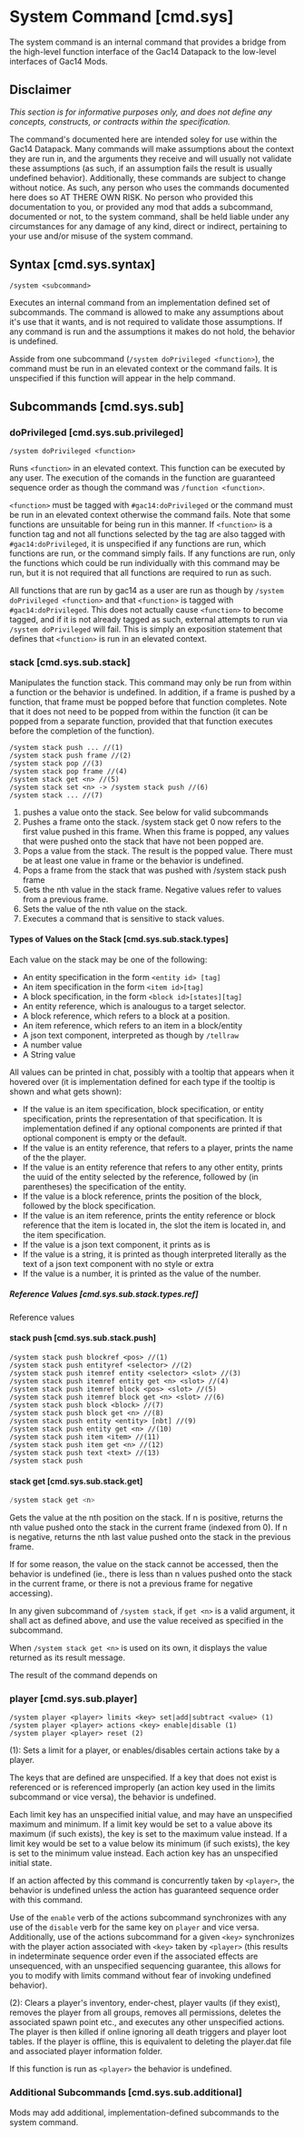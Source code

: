 # System Command [cmd.sys]

The system command is an internal command that provides a bridge from the high-level function interface of the Gac14 Datapack to the low-level interfaces of Gac14 Mods. 

## Disclaimer 

_This section is for informative purposes only, and does not define any concepts, constructs, or contracts within the specification._

The command's documented here are intended soley for use within the Gac14 Datapack. 
Many commands will make assumptions about the context they are run in, and the arguments they receive and will usually not validate these assumptions (as such, if an assumption fails the result is usually undefined behavior). 
Additionally, these commands are subject to change without notice. As such, any person who uses the commands documented here does so AT THERE OWN RISK. No person who provided this documentation to you, or provided any mod that adds a subcommand, documented or not, to the system command, shall be held liable under any circumstances for any damage of any kind, direct or indirect, pertaining to your use and/or misuse of the system command. 

## Syntax [cmd.sys.syntax] 

```
/system <subcommand>
```

Executes an internal command from an implementation defined set of subcommands. The command is allowed to make any assumptions about it's use that it wants, and is not required to validate those assumptions. If any command is run and the assumptions it makes do not hold, the behavior is undefined. 

Asside from one subcommand (`/system doPrivileged <function>`), the command must be run in an elevated context or the command fails. It is unspecified if this function will appear in the help command. 

## Subcommands [cmd.sys.sub]

### doPrivileged [cmd.sys.sub.privileged] ##

```
/system doPrivileged <function>
```

Runs `<function>` in an elevated context. This function can be executed by any user. The execution of the comands in the function are guaranteed sequence order as though the command was `/function <function>`. 


`<function>` must be tagged with `#gac14:doPrivileged` or the command must be run in an elevated context otherwise the command fails. 
Note that some functions are unsuitable for being run in this manner. 
If `<function>` is a function tag and not all functions selected by the tag are also tagged with `#gac14:doPrivileged`, it is unspecified if any functions are run, which functions are run, or the command simply fails. 
If any functions are run, only the functions which could be run individually with this command may be run, but it is not required that all functions are required to run as such. 


All functions that are run by gac14 as a user are run as though by `/system doPrivileged <function>` and that `<function>` is tagged with `#gac14:doPrivileged`. 
This does not actually cause `<function>` to become tagged, and if it is not already tagged as such, external attempts to run via `/system doPrivileged` will fail. 
This is simply an exposition statement that defines that `<function>` is run in an elevated context. 

### stack [cmd.sys.sub.stack] ###

Manipulates the function stack. 
This command may only be run from within a function or the behavior is undefined. In addition, if a frame is pushed by a function, that frame must be popped before that function completes. 
Note that it does not need to be popped from within the function (it can be popped from a separate function, provided that that function executes before the completion of the function). 

```
/system stack push ... //(1)
/system stack push frame //(2)
/system stack pop //(3)
/system stack pop frame //(4)
/system stack get <n> //(5)
/system stack set <n> -> /system stack push //(6)
/system stack ... //(7)
```

1. pushes a value onto the stack. See below for valid subcommands
2. Pushes a frame onto the stack. /system stack get 0 now refers to the first value pushed in this frame. When this frame is popped, any values that were pushed onto the stack that have not been popped are. 
3. Pops a value from the stack. The result is the popped value. There must be at least one value in frame or the behavior is undefined. 
4. Pops a frame from the stack that was pushed with /system stack push frame
5. Gets the nth value in the stack frame. Negative values refer to values from a previous frame. 
6. Sets the value of the nth value on the stack. 
7. Executes a command that is sensitive to stack values.

#### Types of Values on the Stack [cmd.sys.sub.stack.types] ####

Each value on the stack may be one of the following:

* An entity specification in the form `<entity id> [tag]`
* An item specification in the form `<item id>[tag]`
* A block specification, in the form `<block id>[states][tag]`
* An entity reference, which is analougus to a target selector.
* A block reference, which refers to a block at a position.
* An item reference, which refers to an item in a block/entity
* A json text component, interpreted as though by `/tellraw`
* A number value
* A String value


All values can be printed in chat, possibly with a tooltip that appears when it hovered over (it is implementation defined for each type if the tooltip is shown and what gets shown):

* If the value is an item specification, block specification, or entity specification, prints the representation of that specification. It is implementation defined if any optional components are printed if that optional component is empty or the default.
* If the value is an entity reference, that refers to a player, prints the name of the the player.
* If the value is an entity reference that refers to any other entity, prints the uuid of the entity selected by the reference, followed by (in parentheses) the specification of the entity. 
* If the value is a block reference, prints the position of the block, followed by the block specification. 
* If the value is an item reference, prints the entity reference or block reference that the item is located in, the slot the item is located in, and the item specification. 
* If the value is a json text component, it prints as is
* If the value is a string, it is printed as though interpreted literally as the text of a json text component with no style or extra
* If the value is a number, it is printed as the value of the number. 

##### Reference Values [cmd.sys.sub.stack.types.ref] #####

Reference values 

#### stack push [cmd.sys.sub.stack.push] ####

```
/system stack push blockref <pos> //(1)
/system stack push entityref <selector> //(2)
/system stack push itemref entity <selector> <slot> //(3)
/system stack push itemref entity get <n> <slot> //(4)
/system stack push itemref block <pos> <slot> //(5)
/system stack push itemref block get <n> <slot> //(6)
/system stack push block <block> //(7)
/system stack push block get <n> //(8)
/system stack push entity <entity> [nbt] //(9)
/system stack push entity get <n> //(10)
/system stack push item <item> //(11)
/system stack push item get <n> //(12)
/system stack push text <text> //(13)
/system stack push 
```

#### stack get [cmd.sys.sub.stack.get] ####

```cpp
/system stack get <n>
```

Gets the value at the nth position on the stack. 
If n is positive, returns the nth value pushed onto the stack in the current frame (indexed from 0). 
If n is negative, returns the nth last value pushed onto the stack in the previous frame. 

If for some reason, the value on the stack cannot be accessed, then the behavior is undefined (ie., there is less than n values pushed onto the stack in the current frame, or there is not a previous frame for negative accessing). 

In any given subcommand of `/system stack`, if `get <n>` is a valid argument, it shall act as defined above, and use the value received as specified in the subcommand. 

When `/system stack get <n>` is used on its own, it displays the value returned as its result message. 

The result of the command depends on 


### player [cmd.sys.sub.player] ###

```
/system player <player> limits <key> set|add|subtract <value> (1)
/system player <player> actions <key> enable|disable (1)
/system player <player> reset (2)
```

(1): Sets a limit for a player, or enables/disables certain actions take by a player.

The keys that are defined are unspecified. If a key that does not exist is referenced or is referenced improperly (an action key used in the limits subcommand or vice versa), the behavior is undefined. 

Each limit key has an unspecified initial value, and may have an unspecified maximum and minimum. 
If a limit key would be set to a value above its maximum (if such exists), the key is set to the maximum value instead. 
If a limit key would be set to a value below its minimum (if such exists), the key is set to the minimum value instead. 
Each action key has an unspecified initial state. 

If an action affected by this command is concurrently taken by `<player>`, the behavior is undefined unless the action has guaranteed sequence order with this command. 

Use of the `enable` verb of the actions subcommand synchronizes with any use of the `disable` verb for the same key on `player` and vice versa. Additionally, use of the actions subcommand for a given `<key>` synchronizes with the player action associated with `<key>` taken by `<player>` (this results in indeterminate sequence order even if the associated effects are unsequenced, with an unspecified sequencing guarantee, this allows for you to modify with limits command without fear of invoking undefined behavior). 


(2): Clears a player's inventory, ender-chest, player vaults (if they exist), removes the player from all groups, removes all permissions, deletes the associated spawn point etc., and executes any other unspecified actions. The player is then killed if online ignoring all death triggers and player loot tables.
If the player is offline, this is equivalent to deleting the player.dat file and associated player information folder. 

If this function is run as `<player>` the behavior is undefined. 


### Additional Subcommands [cmd.sys.sub.additional] ###

Mods may add additional, implementation-defined subcommands to the system command. 

